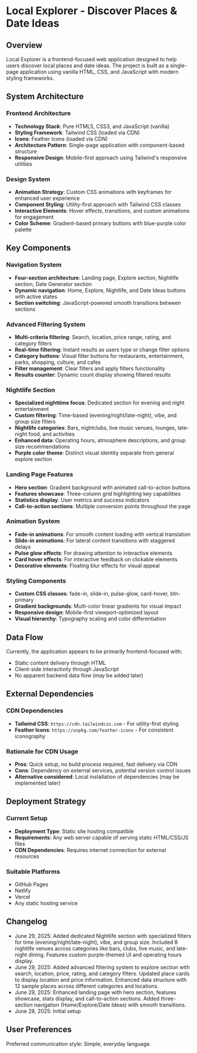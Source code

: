 # Local Explorer - Discover Places & Date Ideas

## Overview

Local Explorer is a frontend-focused web application designed to help users discover local places and date ideas. The project is built as a single-page application using vanilla HTML, CSS, and JavaScript with modern styling frameworks.

## System Architecture

### Frontend Architecture
- **Technology Stack**: Pure HTML5, CSS3, and JavaScript (vanilla)
- **Styling Framework**: Tailwind CSS (loaded via CDN)
- **Icons**: Feather Icons (loaded via CDN)
- **Architecture Pattern**: Single-page application with component-based structure
- **Responsive Design**: Mobile-first approach using Tailwind's responsive utilities

### Design System
- **Animation Strategy**: Custom CSS animations with keyframes for enhanced user experience
- **Component Styling**: Utility-first approach with Tailwind CSS classes
- **Interactive Elements**: Hover effects, transitions, and custom animations for engagement
- **Color Scheme**: Gradient-based primary buttons with blue-purple color palette

## Key Components

### Navigation System
- **Four-section architecture**: Landing page, Explore section, Nightlife section, Date Generator section
- **Dynamic navigation**: Home, Explore, Nightlife, and Date Ideas buttons with active states
- **Section switching**: JavaScript-powered smooth transitions between sections

### Advanced Filtering System
- **Multi-criteria filtering**: Search, location, price range, rating, and category filters
- **Real-time filtering**: Instant results as users type or change filter options
- **Category buttons**: Visual filter buttons for restaurants, entertainment, parks, shopping, culture, and cafes
- **Filter management**: Clear filters and apply filters functionality
- **Results counter**: Dynamic count display showing filtered results

### Nightlife Section
- **Specialized nighttime focus**: Dedicated section for evening and night entertainment
- **Custom filtering**: Time-based (evening/night/late-night), vibe, and group size filters
- **Nightlife categories**: Bars, nightclubs, live music venues, lounges, late-night food, and activities
- **Enhanced data**: Operating hours, atmosphere descriptions, and group size recommendations
- **Purple color theme**: Distinct visual identity separate from general explore section

### Landing Page Features
- **Hero section**: Gradient background with animated call-to-action buttons
- **Features showcase**: Three-column grid highlighting key capabilities
- **Statistics display**: User metrics and success indicators
- **Call-to-action sections**: Multiple conversion points throughout the page

### Animation System
- **Fade-in animations**: For smooth content loading with vertical translation
- **Slide-in animations**: For lateral content transitions with staggered delays
- **Pulse glow effects**: For drawing attention to interactive elements
- **Card hover effects**: For interactive feedback on clickable elements
- **Decorative elements**: Floating blur effects for visual appeal

### Styling Components
- **Custom CSS classes**: fade-in, slide-in, pulse-glow, card-hover, btn-primary
- **Gradient backgrounds**: Multi-color linear gradients for visual impact
- **Responsive design**: Mobile-first viewport-optimized layout
- **Visual hierarchy**: Typography scaling and color differentiation

## Data Flow

Currently, the application appears to be primarily frontend-focused with:
- Static content delivery through HTML
- Client-side interactivity through JavaScript
- No apparent backend data flow (may be added later)

## External Dependencies

### CDN Dependencies
- **Tailwind CSS**: `https://cdn.tailwindcss.com` - For utility-first styling
- **Feather Icons**: `https://unpkg.com/feather-icons` - For consistent iconography

### Rationale for CDN Usage
- **Pros**: Quick setup, no build process required, fast delivery via CDN
- **Cons**: Dependency on external services, potential version control issues
- **Alternative considered**: Local installation of dependencies (may be implemented later)

## Deployment Strategy

### Current Setup
- **Deployment Type**: Static site hosting compatible
- **Requirements**: Any web server capable of serving static HTML/CSS/JS files
- **CDN Dependencies**: Requires internet connection for external resources

### Suitable Platforms
- GitHub Pages
- Netlify
- Vercel
- Any static hosting service

## Changelog
- June 29, 2025: Added dedicated Nightlife section with specialized filters for time (evening/night/late-night), vibe, and group size. Included 8 nightlife venues across categories like bars, clubs, live music, and late-night dining. Features custom purple-themed UI and operating hours display.
- June 29, 2025: Added advanced filtering system to explore section with search, location, price, rating, and category filters. Updated place cards to display location and price information. Enhanced data structure with 12 sample places across different categories and locations.
- June 29, 2025: Enhanced landing page with hero section, features showcase, stats display, and call-to-action sections. Added three-section navigation (Home/Explore/Date Ideas) with smooth transitions.
- June 28, 2025: Initial setup

## User Preferences

Preferred communication style: Simple, everyday language.